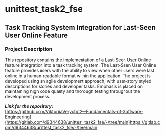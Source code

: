 # unittest_task2_fse


## Task Tracking System Integration for Last-Seen User Online Feature
### Project Description

This repository contains the implementation of a Last-Seen User Online feature integration into a task tracking system. The Last-Seen User Online feature provides users with the ability to view when other users were last online in a human-readable format within the application. The project is developed using an agile development approach, with user-story styled descriptions for stories and developer tasks. Emphasis is placed on maintaining high code quality and thorough testing throughout the development process.

_**Link for the repository:**_  
[https://github.com/ViktoriiaVerych/t2--Fundamentals-of-Software-Engineering](https://gitlab.com/d9344638/unittest_task2_fse/-/tree/main)https://gitlab.com/d9344638/unittest_task2_fse/-/tree/main
